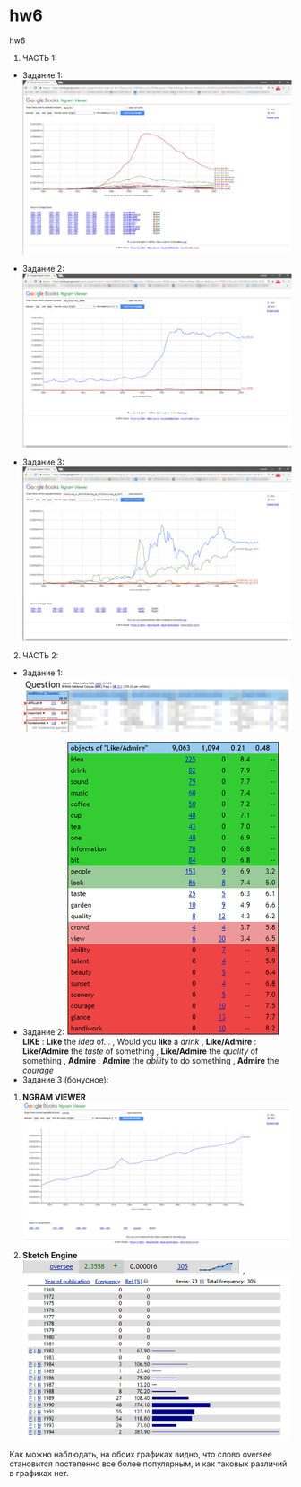 # hw6
hw6
1. ЧАСТЬ 1:
+ Задание 1: ![](https://github.com/GeorgeMozgovoy/hw6/blob/master/2018-04-07_19-22-57.png)
- Задание 2: ![](https://github.com/GeorgeMozgovoy/hw6/blob/master/2018-04-07_19-34-35.png)
+ Задание 3: ![](https://github.com/GeorgeMozgovoy/hw6/blob/master/2018-04-07_19-52-55.png)
2. ЧАСТЬ 2:
+ Задание 1: ![](https://github.com/GeorgeMozgovoy/hw6/blob/master/2018-04-07_20-15-49.png)
- Задание 2: ![](https://github.com/GeorgeMozgovoy/hw6/blob/master/2018-04-07_20-20-46.png) **LIKE** : __Like__ the *idea* of... , Would you __like__ a *drink* , **Like/Admire** : __Like/Admire__ the *taste* of something ,  __Like/Admire__ the *quality* of something , **Admire** : __Admire__ the *ability* to do something , __Admire__ the *courage*
- Задание 3 (бонусное): 
1. **NGRAM VIEWER** ![](https://github.com/GeorgeMozgovoy/hw6/blob/master/2018-04-08_00-20-14.png)
2. **Sketch Engine** ![](https://github.com/GeorgeMozgovoy/hw6/blob/master/2018-04-08_00-21-15.png) , ![](https://github.com/GeorgeMozgovoy/hw6/blob/master/2018-04-08_00-21-31.png)

Как можно наблюдать, на обоих графиках видно, что слово oversee становится постепенно все более популярным, и как таковых различий в графиках нет.
